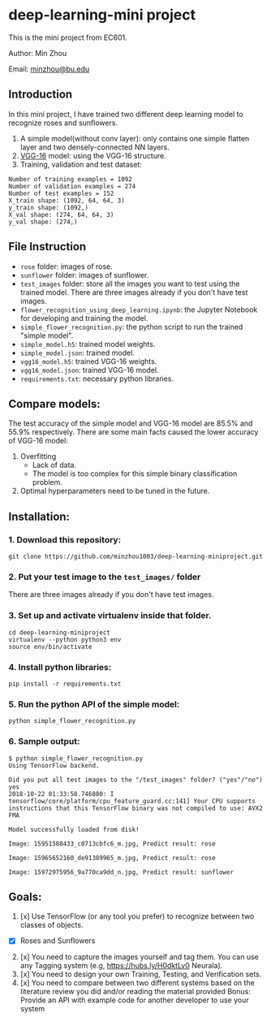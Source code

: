# deep-learning-mini project
This is the mini project from EC601.

Author: Min Zhou

Email: minzhou@bu.edu


## Introduction

In this mini project, I have trained two different deep learning model to recognize roses and sunflowers.

1. A simple model(without conv layer): only contains one simple flatten layer and two densely-connected NN layers.
2. [VGG-16](https://arxiv.org/pdf/1409.1556v6.pdf) model: using the VGG-16 structure.
3. Training, validation and test dataset:
```
Number of training examples = 1092
Number of validation examples = 274
Number of test examples = 152
X_train shape: (1092, 64, 64, 3)
y_train shape: (1092,)
X_val shape: (274, 64, 64, 3)
y_val shape: (274,)
```

## File Instruction
* `rose` folder: images of rose.
* `sunflower` folder: images of sunflower.
* `test_images` folder: store all the images you want to test using the trained model. There are three images already if you don't have test images.
* `flower_recognition_using_deep_learning.ipynb`: the Jupyter Notebook for developing and training the model.
* `simple_flower_recognition.py`: the python script to run the trained "simple model".
* `simple_model.h5`: trained model weights.
* `simple_model.json`: trained model.
* `vgg16_model.h5`: trained VGG-16 weights.
* `vgg16_model.json`: trained VGG-16 model.
* `requirements.txt`: necessary python libraries.


## Compare models:
The test accuracy of the simple model and VGG-16 model are 85.5% and 55.9% respectively. There are some main facts caused the lower accuracy of VGG-16 model:

1. Overfitting
    * Lack of data.
    * The model is too complex for this simple binary classification problem. 
3. Optimal hyperparameters need to be tuned in the future.

## Installation:

### 1. Download this repository:
```
git clone https://github.com/minzhou1003/deep-learning-miniproject.git
```

### 2. Put your test image to the `test_images/` folder

There are three images already if you don't have test images.

### 3. Set up and activate virtualenv inside that folder.
```
cd deep-learning-miniproject
virtualenv --python python3 env
source env/bin/activate
```

### 4. Install python libraries:
```
pip install -r requirements.txt
```

### 5. Run the python API of the simple model:
```
python simple_flower_recognition.py
```

### 6. Sample output:
```
$ python simple_flower_recognition.py
Using TensorFlow backend.

Did you put all test images to the "/test_images" folder? ("yes"/"no") yes
2018-10-22 01:33:58.746880: I tensorflow/core/platform/cpu_feature_guard.cc:141] Your CPU supports instructions that this TensorFlow binary was not compiled to use: AVX2 FMA

Model successfully loaded from disk!

Image: 15951588433_c0713cbfc6_m.jpg, Predict result: rose

Image: 15965652160_de91389965_m.jpg, Predict result: rose

Image: 15972975956_9a770ca9dd_n.jpg, Predict result: sunflower
```


## Goals:
1. [x] Use TensorFlow (or any tool you prefer) to recognize between two classes of objects.
* [x] Roses and Sunflowers
2. [x] You need to capture the images yourself and tag them.  You can use any Tagging system (e.g, https://hubs.ly/H0dktLv0 Neurala).  
3. [x] You need to design your own Training, Testing, and Verification sets.
4. [x] You need to compare between two different systems based on the literature review you did and/or reading the material provided
Bonus:  Provide an API with example code for another developer to use your system

